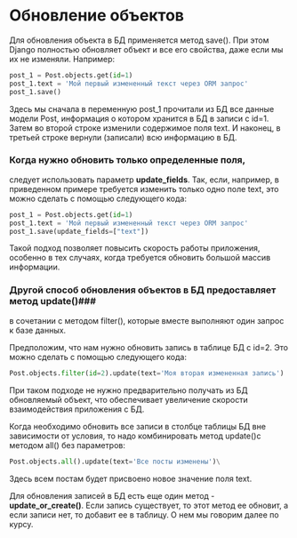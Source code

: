 # Обновление объектов
Для обновления объекта в БД применяется метод save(). 
При этом Django полностью обновляет объект и все его свойства, 
даже если мы их не изменяли. Например:
```python
post_1 = Post.objects.get(id=1)
post_1.text = 'Мой первый измененный текст через ORM запрос'
post_1.save()
```

Здесь мы сначала в переменную post_1 прочитали из БД все данные модели Post, 
информация о котором хранится в БД в записи с id=1. 
Затем во второй строке изменили содержимое поля text. 
И наконец, в третьей строке вернули (записали) всю информацию в БД.



### Когда нужно обновить только определенные поля, ###
следует использовать параметр **update_fields**. 
Так, если, например, в приведенном примере требуется изменить только 
одно поле text, это можно сделать с помощью следующего кода:
```python
post_1 = Post.objects.get(id=1)
post_1.text = 'Мой первый измененный текст через ORM запрос'
post_1.save(update_fields=["text"])
```

Такой подход позволяет повысить скорость работы приложения, 
особенно в тех случаях, когда требуется обновить большой массив информации.

### Другой способ обновления объектов в БД предоставляет метод **update()**###
в сочетании с методом filter(), которые вместе выполняют один запрос к базе данных.

Предположим, что нам нужно обновить запись в таблице БД с id=2. 
Это можно сделать с помощью следующего кода:
```python
Post.objects.filter(id=2).update(text='Моя вторая измененная запись')
```

При таком подходе не нужно предварительно получать из БД обновляемый объект, 
что обеспечивает увеличение скорости взаимодействия приложения с БД.

Когда необходимо обновить все записи в столбце таблицы БД вне зависимости от условия,
то надо комбинировать метод update()с методом all() без параметров:
```python
Post.objects.all().update(text='Все посты изменены')\
```


Здесь всем постам будет присвоено новое значение поля text.

Для обновления записей в БД есть еще один метод - **update_or_create()**. 
Если запись существует, то этот метод ее обновит, 
а если записи нет, то добавит ее в таблицу. О нем мы говорим далее по курсу.